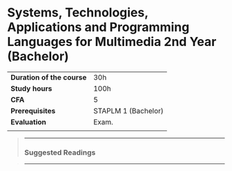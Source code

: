 # **Systems, Technologies, Applications and Programming Languages for Multimedia 2nd Year (Bachelor)**  

|                          |     |
|:-------------------------|:----|  
|**Duration of the course**|30h  |
|**Study hours**           |100h |
|**CFA**                   |5    |
|**Prerequisites**         |STAPLM 1 (Bachelor)|
|**Evaluation**            |Exam.|
|                          |     |





>---
>### **Suggested Readings**  

>---
